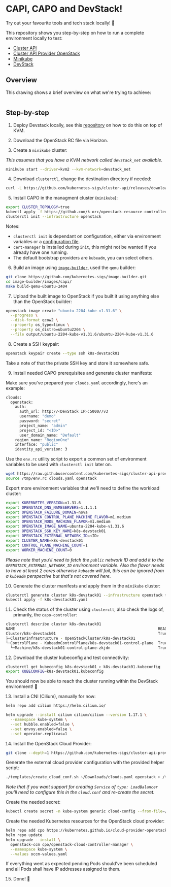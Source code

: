 # CAPI, CAPO and DevStack!

Try out your favourite tools and tech stack locally! :rocket:

This repository shows you step-by-step on how to run a complete environment locally to test:
* [Cluster API](https://github.com/kubernetes-sigs/cluster-api)
* [Cluster API Provider OpenStack](https://github.com/kubernetes-sigs/cluster-api-provider-openstack)
* [Minikube](https://minikube.sigs.k8s.io/docs/start/?arch=%2Flinux%2Fx86-64%2Fstable%2Fbinary+download)
* [DevStack](https://github.com/openstack/devstack)

## Overview

This drawing shows a brief overview on what we're trying to achieve:

<div align="center">
  <img src="https://github.com/user-attachments/assets/f6eed09d-52fd-4e4a-83da-0d2909bff894" alt="">
</div>

## Step-by-step

1. Deploy Devstack locally, see this [repository](https://github.com/mikejoh/devstack-on-kvm) on how to do this on top of KVM.

2. Download the OpenStack RC file via Horizon.

3. Create a `minikube` cluster:

_This assumes that you have a KVM network called `devstack_net` available._

```bash
minikube start --driver=kvm2 --kvm-network=devstack_net
```

4. Download `clusterctl`, change the destination directory if needed:

```bash
curl -L https://github.com/kubernetes-sigs/cluster-api/releases/download/v1.9.5/clusterctl-linux-amd64 -o ~/.local/bin/clusterctl
```

5. Install CAPO in the managment cluster (`minikube`):

```bash
export CLUSTER_TOPOLOGY=true
kubectl apply -f https://github.com/k-orc/openstack-resource-controller/releases/latest/download/install.yaml
clusterctl init --infrastructure openstack
```

Notes:
* `clusterctl init` is dependant on configuration, either via environment variables or a [configuration file](https://cluster-api.sigs.k8s.io/clusterctl/configuration).
* `cert-manager` is installed during `init`, this might not be wanted if you already have one running.
* The default bootstrap providers are `kubeadm`, you can select others.

6. Build an image using [`image-builder`](https://image-builder.sigs.k8s.io/capi/providers/openstack.html), used the `qemu` builder:

```bash
git clone https://github.com/kubernetes-sigs/image-builder.git
cd image-builder/images/capi/
make build-qemu-ubuntu-2404
```

7. Upload the built image to OpenStack if you built it using anything else than the OpenStack builder:

```bash
openstack image create "ubuntu-2204-kube-v1.31.6" \
  --progress \
  --disk-format qcow2 \
  --property os_type=linux \
  --property os_distro=ubuntu2204 \
  --file output/ubuntu-2204-kube-v1.31.6/ubuntu-2204-kube-v1.31.6
```

8. Create a SSH keypair:

```bash
openstack keypair create --type ssh k8s-devstack01
```

Take a note of that the private SSH key and store it somewhere safe.

9. Install needed CAPO prerequisites and generate cluster manifests:

Make sure you've prepared your `clouds.yaml` accordingly, here's an example:

```bash
clouds:
  openstack:
    auth:
      auth_url: http://<DevStack IP>:5000//v3
      username: "demo"
      password: "secret"
      project_name: "admin"
      project_id: "<ID>"
      user_domain_name: "Default"
    region_name: "RegionOne"
    interface: "public"
    identity_api_version: 3
```

Use the `env.rc` utility script to export a common set of environment variables to be used with `clusterctl init` later on.

```bash
wget https://raw.githubusercontent.com/kubernetes-sigs/cluster-api-provider-openstack/master/templates/env.rc -O /tmp/env.rc
source /tmp/env.rc clouds.yaml openstack
```

Export more environment variables that we'll need to define the workload cluster:

```bash
export KUBERNETES_VERSION=v1.31.6
export OPENSTACK_DNS_NAMESERVERS=1.1.1.1
export OPENSTACK_FAILURE_DOMAIN=nova
export OPENSTACK_CONTROL_PLANE_MACHINE_FLAVOR=m1.medium
export OPENSTACK_NODE_MACHINE_FLAVOR=m1.medium
export OPENSTACK_IMAGE_NAME=ubuntu-2204-kube-v1.31.6
export OPENSTACK_SSH_KEY_NAME=k8s-devstack01
export OPENSTACK_EXTERNAL_NETWORK_ID=<ID>
export CLUSTER_NAME=k8s-devstack01
export CONTROL_PLANE_MACHINE_COUNT=1
export WORKER_MACHINE_COUNT=0
```

_Please note that you'll need to fetch the `public` network ID and add it to the `OPENSTACK_EXTERNAL_NETWORK_ID` environment variable. Also the flavor needs to have at least 2 cores otherwise `kubeadm` will fail, this can be ignored from a `kubeadm` perspective but that's not covered here._

10. Generate the cluster manifests and apply them in the `minikube` cluster:

```bash
clusterctl generate cluster k8s-devstack01 --infrastructure openstack > k8s-devstack01.yaml
kubectl apply -f k8s-devstack01.yaml
```

11. Check the status of the cluster using `clusterctl`, also check the logs of, primarily, the `capo-controller`:

```bash
clusterctl describe cluster k8s-devstack01
NAME                                                               READY  SEVERITY  REASON  SINCE  MESSAGE
Cluster/k8s-devstack01                                             True                     14m
├─ClusterInfrastructure - OpenStackCluster/k8s-devstack01
└─ControlPlane - KubeadmControlPlane/k8s-devstack01-control-plane  True                     14m
  └─Machine/k8s-devstack01-control-plane-zkjdn                     True                     15m
```

12. Download the cluster kubeconfig and test connectivity:

```bash
clusterctl get kubeconfig k8s-devstack01 > k8s-devstack01.kubeconfig
export KUBECONFIG=k8s-devstack01.kubeconfig
```

You should now be able to reach the cluster running within the DevStack environment! 🎉

13. Install a CNI (Cilium), manually for now:

```bash
helm repo add cilium https://helm.cilium.io/
```

```bash
helm upgrade --install cilium cilium/cilium --version 1.17.1 \
  --namespace kube-system \
  --set hubble.enabled=false \
  --set envoy.enabled=false \
  --set operator.replicas=1
```

14. Install the OpenStack Cloud Provider:

```bash
git clone --depth=1 https://github.com/kubernetes-sigs/cluster-api-provider-openstack.git
```

Generate the external cloud provider configuration with the provided helper script:

```bash
./templates/create_cloud_conf.sh ~/Downloads/clouds.yaml openstack > /tmp/cloud.conf
```

_Note that if you want support for creating `Service` of `type: LoadBalancer` you'll need to configure this in the `cloud.conf` and re-create the secret._

Create the needed secret:

```bash
kubectl create secret -n kube-system generic cloud-config --from-file=/tmp/cloud.conf
```

Create the needed Kubernetes resources for the OpenStack cloud provider:

```bash
helm repo add cpo https://kubernetes.github.io/cloud-provider-openstack
helm repo update
helm upgrade --install \
  openstack-ccm cpo/openstack-cloud-controller-manager \
  --namespace kube-system \
  --values occm-values.yaml
```

If everything went as expected pending Pods should've been scheduled and all Pods shall have IP addresses assigned to them.

15. Done! 🚀
